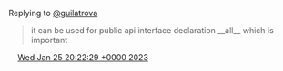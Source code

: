 Replying to [@guilatrova](https://twitter.com/guilatrova/status/1618261158187913221)

> it can be used for public api interface declaration \_\_all\_\_ which is important

<img src="../../media/tweet.ico" width="12" /> [Wed Jan 25 20:22:29 +0000 2023](https://twitter.com/DromerDenker/status/1618343573677805571)